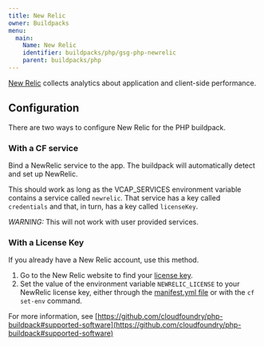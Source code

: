 ```yaml
---
title: New Relic
owner: Buildpacks
menu:
  main:
    Name: New Relic
    identifier: buildpacks/php/gsg-php-newrelic
    parent: buildpacks/php
---
```




[New Relic](http://newrelic.com/) collects analytics about application and client-side performance.

## <a id="configuration"></a> Configuration

There are two ways to configure New Relic for the PHP buildpack.

### With a CF service

Bind a NewRelic service to the app. The buildpack will automatically detect and set up NewRelic.

   This should work as long as the VCAP_SERVICES environment variable contains a service called `newrelic`. That service has a key called `credentials` and that, in turn, has a key called `licenseKey`.

   *WARNING:* This will not work with user provided services.

### With a License Key

If you already have a New Relic account, use this method.

1. Go to the New Relic website to find your [license key](https://docs.newrelic.com/docs/accounts-partnerships/accounts/account-setup/license-key).
1. Set the value of the environment variable `NEWRELIC_LICENSE` to your NewRelic license key, either through the [manifest.yml file](../../devguide/deploy-apps/manifest.html#env-block) or with the `cf set-env` command.

For more information, see
[https://github.com/cloudfoundry/php-buildpack#supported-software](https://github.com/cloudfoundry/php-buildpack#supported-software)